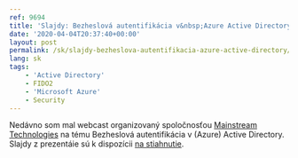 ```yaml
---
ref: 9694
title: 'Slajdy: Bezheslová autentifikácia v&nbsp;Azure Active Directory'
date: '2020-04-04T20:37:40+00:00'
layout: post
permalink: /sk/slajdy-bezheslova-autentifikacia-azure-active-directory/
lang: sk
tags:
    - 'Active Directory'
    - FIDO2
    - 'Microsoft Azure'
    - Security
---
```


Nedávno som mal webcast organizovaný spoločnosťou [Mainstream Technologies](https://en.mainstream.cz/) na&nbsp;tému Bezheslová autentifikácia v&nbsp;(Azure) Active Directory. Slajdy z&nbsp;prezentáie sú&nbsp;k&nbsp;dispozícii [<i class="fas fa-file-pdf"></i> na&nbsp;stiahnutie](../../assets/documents/Mainstream_Passwordless.pdf).
